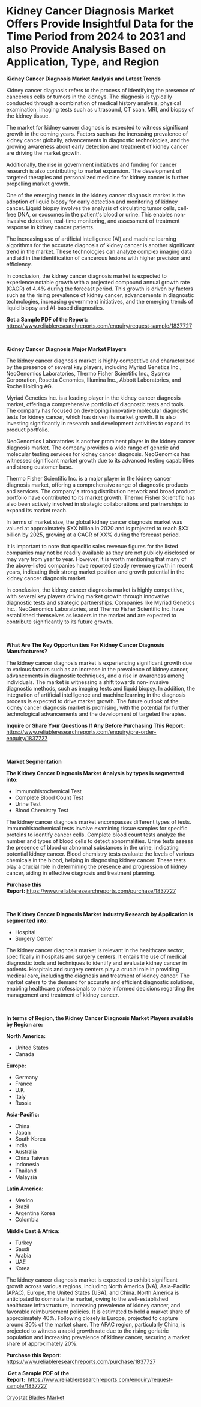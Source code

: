 <p><h1>Kidney Cancer Diagnosis Market Offers Provide Insightful Data for the Time Period from 2024 to 2031 and also Provide Analysis Based on Application, Type, and Region</h1></p><p><strong>Kidney Cancer Diagnosis Market Analysis and Latest Trends</strong></p>
<p><p>Kidney cancer diagnosis refers to the process of identifying the presence of cancerous cells or tumors in the kidneys. The diagnosis is typically conducted through a combination of medical history analysis, physical examination, imaging tests such as ultrasound, CT scan, MRI, and biopsy of the kidney tissue.</p><p>The market for kidney cancer diagnosis is expected to witness significant growth in the coming years. Factors such as the increasing prevalence of kidney cancer globally, advancements in diagnostic technologies, and the growing awareness about early detection and treatment of kidney cancer are driving the market growth.</p><p>Additionally, the rise in government initiatives and funding for cancer research is also contributing to market expansion. The development of targeted therapies and personalized medicine for kidney cancer is further propelling market growth.</p><p>One of the emerging trends in the kidney cancer diagnosis market is the adoption of liquid biopsy for early detection and monitoring of kidney cancer. Liquid biopsy involves the analysis of circulating tumor cells, cell-free DNA, or exosomes in the patient's blood or urine. This enables non-invasive detection, real-time monitoring, and assessment of treatment response in kidney cancer patients.</p><p>The increasing use of artificial intelligence (AI) and machine learning algorithms for the accurate diagnosis of kidney cancer is another significant trend in the market. These technologies can analyze complex imaging data and aid in the identification of cancerous lesions with higher precision and efficiency.</p><p>In conclusion, the kidney cancer diagnosis market is expected to experience notable growth with a projected compound annual growth rate (CAGR) of 4.4% during the forecast period. This growth is driven by factors such as the rising prevalence of kidney cancer, advancements in diagnostic technologies, increasing government initiatives, and the emerging trends of liquid biopsy and AI-based diagnostics.</p></p>
<p><strong>Get a Sample PDF of the Report:&nbsp;</strong> <a href="https://www.reliableresearchreports.com/enquiry/request-sample/1837727">https://www.reliableresearchreports.com/enquiry/request-sample/1837727</a></p>
<p>&nbsp;</p>
<p><strong>Kidney Cancer Diagnosis Major Market Players</strong></p>
<p><p>The kidney cancer diagnosis market is highly competitive and characterized by the presence of several key players, including Myriad Genetics Inc., NeoGenomics Laboratories, Thermo Fisher Scientific Inc., Sysmex Corporation, Rosetta Genomics, Illumina Inc., Abbott Laboratories, and Roche Holding AG.</p><p>Myriad Genetics Inc. is a leading player in the kidney cancer diagnosis market, offering a comprehensive portfolio of diagnostic tests and tools. The company has focused on developing innovative molecular diagnostic tests for kidney cancer, which has driven its market growth. It is also investing significantly in research and development activities to expand its product portfolio.</p><p>NeoGenomics Laboratories is another prominent player in the kidney cancer diagnosis market. The company provides a wide range of genetic and molecular testing services for kidney cancer diagnosis. NeoGenomics has witnessed significant market growth due to its advanced testing capabilities and strong customer base.</p><p>Thermo Fisher Scientific Inc. is a major player in the kidney cancer diagnosis market, offering a comprehensive range of diagnostic products and services. The company's strong distribution network and broad product portfolio have contributed to its market growth. Thermo Fisher Scientific has also been actively involved in strategic collaborations and partnerships to expand its market reach.</p><p>In terms of market size, the global kidney cancer diagnosis market was valued at approximately $XX billion in 2020 and is projected to reach $XX billion by 2025, growing at a CAGR of XX% during the forecast period.</p><p>It is important to note that specific sales revenue figures for the listed companies may not be readily available as they are not publicly disclosed or may vary from year to year. However, it is worth mentioning that many of the above-listed companies have reported steady revenue growth in recent years, indicating their strong market position and growth potential in the kidney cancer diagnosis market.</p><p>In conclusion, the kidney cancer diagnosis market is highly competitive, with several key players driving market growth through innovative diagnostic tests and strategic partnerships. Companies like Myriad Genetics Inc., NeoGenomics Laboratories, and Thermo Fisher Scientific Inc. have established themselves as leaders in the market and are expected to contribute significantly to its future growth.</p></p>
<p>&nbsp;</p>
<p><strong>What Are The Key Opportunities For Kidney Cancer Diagnosis Manufacturers?</strong></p>
<p><p>The kidney cancer diagnosis market is experiencing significant growth due to various factors such as an increase in the prevalence of kidney cancer, advancements in diagnostic techniques, and a rise in awareness among individuals. The market is witnessing a shift towards non-invasive diagnostic methods, such as imaging tests and liquid biopsy. In addition, the integration of artificial intelligence and machine learning in the diagnosis process is expected to drive market growth. The future outlook of the kidney cancer diagnosis market is promising, with the potential for further technological advancements and the development of targeted therapies.</p></p>
<p><strong>Inquire or Share Your Questions If Any Before Purchasing This Report:</strong> <a href="https://www.reliableresearchreports.com/enquiry/pre-order-enquiry/1837727">https://www.reliableresearchreports.com/enquiry/pre-order-enquiry/1837727</a></p>
<p>&nbsp;</p>
<p><strong>Market Segmentation</strong></p>
<p><strong>The Kidney Cancer Diagnosis Market Analysis by types is segmented into:</strong></p>
<p><ul><li>Immunohistochemical Test</li><li>Complete Blood Count Test</li><li>Urine Test</li><li>Blood Chemistry Test</li></ul></p>
<p><p>The kidney cancer diagnosis market encompasses different types of tests. Immunohistochemical tests involve examining tissue samples for specific proteins to identify cancer cells. Complete blood count tests analyze the number and types of blood cells to detect abnormalities. Urine tests assess the presence of blood or abnormal substances in the urine, indicating potential kidney cancer. Blood chemistry tests evaluate the levels of various chemicals in the blood, helping in diagnosing kidney cancer. These tests play a crucial role in determining the presence and progression of kidney cancer, aiding in effective diagnosis and treatment planning.</p></p>
<p><strong>Purchase this Report:&nbsp;</strong><a href="https://www.reliableresearchreports.com/purchase/1837727">https://www.reliableresearchreports.com/purchase/1837727</a></p>
<p>&nbsp;</p>
<p><strong>The Kidney Cancer Diagnosis Market Industry Research by Application is segmented into:</strong></p>
<p><ul><li>Hospital</li><li>Surgery Center</li></ul></p>
<p><p>The kidney cancer diagnosis market is relevant in the healthcare sector, specifically in hospitals and surgery centers. It entails the use of medical diagnostic tools and techniques to identify and evaluate kidney cancer in patients. Hospitals and surgery centers play a crucial role in providing medical care, including the diagnosis and treatment of kidney cancer. The market caters to the demand for accurate and efficient diagnostic solutions, enabling healthcare professionals to make informed decisions regarding the management and treatment of kidney cancer.</p></p>
<p>&nbsp;</p>
<p><strong>In terms of Region, the Kidney Cancer Diagnosis Market Players available by Region are:</strong></p>
<p>
    <p> <strong> North America: </strong>
        <ul>
            <li>United States</li>
            <li>Canada</li>
        </ul>
        </p> 
    <p> <strong> Europe: </strong>
        <ul>
            <li>Germany</li>
            <li>France</li>
            <li>U.K.</li>
            <li>Italy</li>
            <li>Russia</li>
        </ul>
        </p> 
    <p> <strong> Asia-Pacific: </strong>
        <ul>
            <li>China</li>
            <li>Japan</li>
            <li>South Korea</li>
            <li>India</li>
            <li>Australia</li>
            <li>China Taiwan</li>
            <li>Indonesia</li>
            <li>Thailand</li>
            <li>Malaysia</li>
        </ul>
        </p> 
    <p> <strong> Latin America: </strong>
        <ul>
            <li>Mexico</li>
            <li>Brazil</li>
            <li>Argentina Korea</li>
            <li>Colombia</li>
        </ul>
        </p> 
    <p> <strong> Middle East & Africa: </strong>
        <ul>
            <li>Turkey</li>
            <li>Saudi</li>
            <li>Arabia</li>
            <li>UAE</li>
            <li>Korea</li>
        </ul>
    </p>
    </p>
<p><p>The kidney cancer diagnosis market is expected to exhibit significant growth across various regions, including North America (NA), Asia-Pacific (APAC), Europe, the United States (USA), and China. North America is anticipated to dominate the market, owing to the well-established healthcare infrastructure, increasing prevalence of kidney cancer, and favorable reimbursement policies. It is estimated to hold a market share of approximately 40%. Following closely is Europe, projected to capture around 30% of the market share. The APAC region, particularly China, is projected to witness a rapid growth rate due to the rising geriatric population and increasing prevalence of kidney cancer, securing a market share of approximately 20%.</p></p>
<p><strong>Purchase this Report: </strong><a href="https://www.reliableresearchreports.com/purchase/1837727">https://www.reliableresearchreports.com/purchase/1837727</a></p>
<p>&nbsp;<strong>Get a Sample PDF of the Report:&nbsp;&nbsp;</strong><a href="https://www.reliableresearchreports.com/enquiry/request-sample/1837727">https://www.reliableresearchreports.com/enquiry/request-sample/1837727</a></p>
<p><strong></strong></p>
<p><p><a href="https://github.com/RichRobinson5/Market-Research-Report-List-3/blob/main/cryostat-blades-market.md">Cryostat Blades Market</a></p></p>